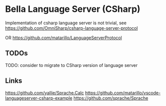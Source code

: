 # Bella Language Server (CSharp)

Implementation of csharp language server is not trivial, see <https://github.com/OmniSharp/csharp-language-server-protocol>

OR <https://github.com/matarillo/LanguageServerProtocol>

## TODOs

TODO: consider to migrate to CSharp version of language server

## Links

<https://github.com/yallie/Sprache.Calc>
<https://github.com/matarillo/vscode-languageserver-csharp-example>
<https://github.com/sprache/Sprache>
